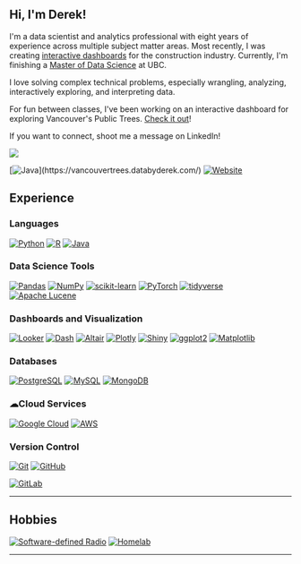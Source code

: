 ## Hi, I'm Derek!

I'm a data scientist and analytics professional with eight years of experience across multiple subject matter areas. Most recently, I was creating [interactive dashboards](https://www.salussafety.io/reporting) for the construction industry. Currently, I'm finishing a [Master of Data Science](https://masterdatascience.ubc.ca/) at UBC.

I love solving complex technical problems, especially wrangling, analyzing, interactively exploring, and interpreting data.

For fun between classes, I've been working on an interactive dashboard for exploring Vancouver's Public Trees. [Check it out](https://databyderek.shinyapps.io/vancouver-trees-dashboard/)!

If you want to connect, shoot me a message on LinkedIn!

<p>
  <a href="https://vancouvertrees.databyderek.com/" target="_blank">
    <img src="https://img.shields.io/badge/-LinkedIn-0e76a8?style=for-the-badge&logo=linkedin&logoColor=white" />
  </a>
</p>

[![Java]([https://img.shields.io/badge/Java-ED8B00?style=for-the-badge&logo=openjdk&logoColor=white](https://img.shields.io/badge/-LinkedIn-0e76a8?style=for-the-badge&logo=linkedin&logoColor=white))](https://vancouvertrees.databyderek.com/) [![Website](https://img.shields.io/badge/Website-databyderek.com-0A0A0A?style=for-the-badge&logo=githubpages&logoColor=white)](https://databyderek.com)

## Experience

### Languages  

[![Python](https://img.shields.io/badge/python-%2314354C.svg?style=for-the-badge&logo=python&logoColor=white)](https://www.python.org/) [![R](https://img.shields.io/badge/R-%23276DC3.svg?style=for-the-badge&logo=r&logoColor=white)](https://www.r-project.org/) [![Java](https://img.shields.io/badge/Java-ED8B00?style=for-the-badge&logo=openjdk&logoColor=white)](https://openjdk.org/)

### Data Science Tools  

[![Pandas](https://img.shields.io/badge/pandas-%23150458.svg?style=for-the-badge&logo=pandas&logoColor=white)](https://pandas.pydata.org/) [![NumPy](https://img.shields.io/badge/numpy-%23013243.svg?style=for-the-badge&logo=numpy&logoColor=white)](https://numpy.org/) [![scikit-learn](https://img.shields.io/badge/scikit--learn-%23F7931E.svg?style=for-the-badge&logo=scikit-learn&logoColor=white)](https://scikit-learn.org/) [![PyTorch](https://img.shields.io/badge/PyTorch-%23EE4C2C.svg?style=for-the-badge&logo=PyTorch&logoColor=white)](https://pytorch.org/) [![tidyverse](https://img.shields.io/badge/tidyverse-%23E26D5C.svg?style=for-the-badge&logo=r&logoColor=white)](https://www.tidyverse.org/) [![Apache Lucene](https://img.shields.io/badge/Apache%20Lucene-019B8F?style=for-the-badge&logo=apachelucene&logoColor=white)](https://lucene.apache.org/)

### Dashboards and Visualization  

[![Looker](https://img.shields.io/badge/Looker-%232B579A.svg?style=for-the-badge&logo=looker&logoColor=white)](https://looker.com/)  [![Dash](https://img.shields.io/badge/Dash-%230074B6.svg?style=for-the-badge&logo=plotly&logoColor=white)](https://plotly.com/dash/) [![Altair](https://img.shields.io/badge/Altair-%23F49F0A.svg?style=for-the-badge&logo=altair&logoColor=white)](https://altair-viz.github.io/)  [![Plotly](https://img.shields.io/badge/Plotly-%233F4F75.svg?style=for-the-badge&logo=plotly&logoColor=white)](https://plotly.com/)  [![Shiny](https://img.shields.io/badge/Shiny-%230A85FF.svg?style=for-the-badge&logo=rstudio&logoColor=white)](https://shiny.posit.co/)  [![ggplot2](https://img.shields.io/badge/ggplot2-%233B9CCC.svg?style=for-the-badge&logo=rstudio&logoColor=white)](https://ggplot2.tidyverse.org/)  [![Matplotlib](https://img.shields.io/badge/Matplotlib-%23ffffff.svg?style=for-the-badge&logo=matplotlib&logoColor=black)](https://matplotlib.org/)

### Databases  

[![PostgreSQL](https://img.shields.io/badge/PostgreSQL-%23316192.svg?style=for-the-badge&logo=postgresql&logoColor=white)](https://www.postgresql.org/)  [![MySQL](https://img.shields.io/badge/MySQL-%2300f.svg?style=for-the-badge&logo=mysql&logoColor=white)](https://www.mysql.com/)  [![MongoDB](https://img.shields.io/badge/MongoDB-%2347A248.svg?style=for-the-badge&logo=mongodb&logoColor=white)](https://www.mongodb.com/)

### ☁Cloud Services  

[![Google Cloud](https://img.shields.io/badge/Google%20Cloud-%234285F4.svg?style=for-the-badge&logo=google-cloud&logoColor=white)](https://cloud.google.com/)  [![AWS](https://img.shields.io/badge/AWS-%23FF9900.svg?style=for-the-badge&logo=amazon-aws&logoColor=white)](https://aws.amazon.com/)

### Version Control  

[![Git](https://img.shields.io/badge/git-%23F05033.svg?style=for-the-badge&logo=git&logoColor=white)](https://git-scm.com/)  [![GitHub](https://img.shields.io/badge/github-%23121011.svg?style=for-the-badge&logo=github&logoColor=white)](https://github.com/) 

[![GitLab](https://img.shields.io/badge/gitlab-%23181717.svg?style=for-the-badge&logo=gitlab&logoColor=white)](https://about.gitlab.com/)

---

## Hobbies  
[![Software-defined Radio](https://img.shields.io/badge/Software--defined%20Radio-%23555.svg?style=for-the-badge)](https://en.wikipedia.org/wiki/Software-defined_radio)  [![Homelab](https://img.shields.io/badge/Homelab-%23555.svg?style=for-the-badge)](https://www.reddit.com/r/homelab/)

---
